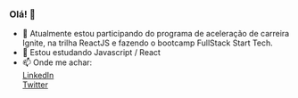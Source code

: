 ### Olá! 👋

- 🔭 Atualmente estou participando do programa de aceleração de carreira Ignite, na trilha ReactJS e fazendo o bootcamp FullStack Start Tech.
- 🌱 Estou estudando Javascript / React
- 📫 Onde me achar: <br>
[LinkedIn](https://www.linkedin.com/in/alineavelinorocha/)<br>
[Twitter](https://twitter.com/LineAvelino)


